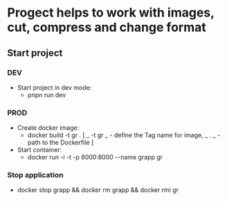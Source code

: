 # Progect helps to work with images, cut, compress and change format

## Start project

### DEV
- Start project in dev mode:
    * pnpn run dev

### PROD
- Create docker image:
    * docker build -t gr . [ 
        _ -t gr _ - define the Tag name for image, 
        _ . _ - path to the Dockerfile
    ]
- Start container:
    * docker run -i -t -p 8000:8000 --name grapp gr

### Stop application
 - docker stop grapp && docker rm grapp && docker rmi gr